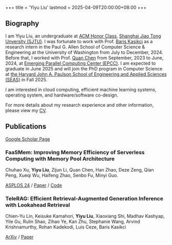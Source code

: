 +++
title = 'Yiyu Liu'
lastmod = 2025-04-09T20:00:00+08:00
+++

## Biography

I am Yiyu Liu, an undergraduate at
[ACM Honor Class][acm-class], [Shanghai Jiao Tong Unversity (SJTU)][sjtu].
I was fortunate to work with Prof. [Baris Kasikci][baris] as a
research intern in the Paul G. Allen School of Computer Science & Engineering
at the University of Washington from July to December, 2024. Before that,
I worked with Prof. [Quan Chen][quan-chen] from September, 2023 to June, 2024,
at [Emerging Parallel Computing Center (EPCC)][epcc]. I am expected to
graduate in June 2025 and will join the PhD program in Computer Science at
[the Harvard John A. Paulson School of Engineering and Applied Sciences (SEAS)][harvard-seas]
in Fall 2025.

[acm-class]: https://acm.sjtu.edu.cn/
[sjtu]: https://sjtu.edu.cn/
[quan-chen]: https://www.cs.sjtu.edu.cn/~chen-quan/index_EN.html/
[epcc]: http://epcc.sjtu.edu.cn/
[baris]: https://homes.cs.washington.edu/~baris/
[harvard-seas]: https://www.seas.harvard.edu/

I am interested in cloud computing, efficient machine learning systems,
operating system, and hardware/software co-design.

For more details about my research experience and other information, please
view my [CV][cv].

[cv]: /CV.pdf

## Publications

[Google Scholar Page][google-scholar-page]

[google-scholar-page]: https://scholar.google.com/citations?user=HMG29HMAAAAJ

### FaaSMem: Improving Memory Efficiency of Serverless Computing with Memory Pool Architecture

Chuhao Xu, **Yiyu Liu**, Zijun Li, Quan Chen, Han Zhao, Deze Zeng,
Qian Peng, Xueqi Wu, Haifeng Zhao, Senbo Fu, Minyi Guo.

[ASPLOS 24][asplos24] / [Paper][faasmem-paper] / [Code][faasmem-code]

[asplos24]: https://www.asplos-conference.org/asplos2024/
[faasmem-paper]: https://doi.org/10.1145/3620666.3651355
[faasmem-code]: https://github.com/BarrinXu/FaaSMem

### TeleRAG: Efficient Retrieval-Augmented Generation Inference with Lookahead Retrieval

Chien-Yu Lin, Keisuke Kamahori, **Yiyu Liu**, Xiaoxiang Shi, Madhav Kashyap,
Yile Gu, Rulin Shao, Zihao Ye, Kan Zhu, Stephanie Wang, Arvind Krishnamurthy,
Rohan Kadekodi, Luis Ceze, Baris Kasikci

[ArXiv][arxiv] / [Paper][telerag-paper]

[arxiv]: https://arxiv.org/abs/2502.20969
[telerag-paper]: https://arxiv.org/pdf/2502.20969
